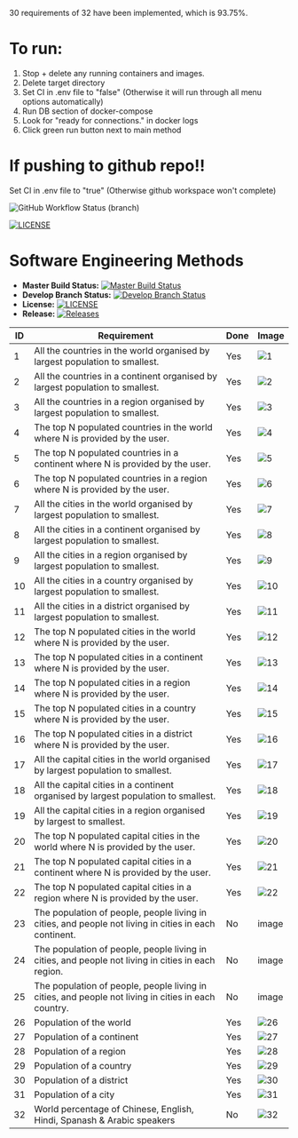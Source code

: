 30 requirements of 32 have been implemented, which is 93.75%.

# To run:

1. Stop + delete any running containers and images.
2. Delete target directory
3. Set CI in .env file to "false" (Otherwise it will run through all menu options automatically)
4. Run DB section of docker-compose
5. Look for "ready for connections." in docker logs
6. Click green run button next to main method

# If pushing to github repo!!

Set CI in .env file to "true" (Otherwise github workspace won't complete)

![GitHub Workflow Status (branch)](https://img.shields.io/github/actions/workflow/status/jamnic1994/groupproject/main.yml?branch=master)

[![LICENSE](https://img.shields.io/github/license/jamnic1994/sem.svg?style=flat-square)](https://github.com/jamnic1994/groupproject/blob/master/LICENSE)

# Software Engineering Methods
- **Master Build Status:** [![Master Build Status](https://img.shields.io/github/actions/workflow/status/jamnic1994/groupproject/main.yml?branch=master)](https://github.com/jamnic1994/groupproject/tree/master)
- **Develop Branch Status:** [![Develop Branch Status](https://img.shields.io/github/actions/workflow/status/jamnic1994/groupproject/main.yml?branch=develop)](https://github.com/jamnic1994/groupproject/tree/develop)
- **License:** [![LICENSE](https://img.shields.io/github/license/jamnic1994/groupproject.svg?style=flat-square)](https://github.com/jamnic1994/groupproject/blob/master/LICENSE)
- **Release:** [![Releases](https://img.shields.io/github/release/jamnic1994/groupproject/all.svg?style=flat-square)](https://github.com/jamnic1994/groupproject/releases)

| ID | Requirement | Done | Image | 
| --- | --- | --- | --- |
| 1 | All the countries in the world organised by largest population to smallest. | Yes | ![1](https://github.com/jamnic1994/GroupProject/blob/master/images/img1.png) |
| 2 | All the countries in a continent organised by largest population to smallest. | Yes | ![2](https://github.com/jamnic1994/GroupProject/blob/master/images/img2.png) |
| 3 | All the countries in a region organised by largest population to smallest. | Yes | ![3](https://github.com/jamnic1994/GroupProject/blob/master/images/img3.png) |
| 4 | The top N populated countries in the world where N is provided by the user. | Yes | ![4](https://github.com/jamnic1994/GroupProject/blob/master/images/img4.png) |
| 5 | The top N populated countries in a continent where N is provided by the user. | Yes | ![5](https://github.com/jamnic1994/GroupProject/blob/master/images/img5.png) |
| 6 | The top N populated countries in a region where N is provided by the user. | Yes | ![6](https://github.com/jamnic1994/GroupProject/blob/master/images/img6.png) |
| 7 | All the cities in the world organised by largest population to smallest. | Yes | ![7](https://github.com/jamnic1994/GroupProject/blob/master/images/img7.png) |
| 8 | All the cities in a continent organised by largest population to smallest. | Yes | ![8](https://github.com/jamnic1994/GroupProject/blob/master/images/img8.png) |
| 9 | All the cities in a region organised by largest population to smallest. | Yes | ![9](https://github.com/jamnic1994/GroupProject/blob/master/images/img9.png) |
| 10 | All the cities in a country organised by largest population to smallest. | Yes | ![10](https://github.com/jamnic1994/GroupProject/blob/master/images/img01.png) |
| 11 | All the cities in a district organised by largest population to smallest. | Yes | ![11](https://github.com/jamnic1994/GroupProject/blob/master/images/img11.png) |
| 12 | The top N populated cities in the world where N is provided by the user. | Yes | ![12](https://github.com/jamnic1994/GroupProject/blob/master/images/img12.png) |
| 13 | The top N populated cities in a continent where N is provided by the user. | Yes | ![13](https://github.com/jamnic1994/GroupProject/blob/master/images/img13.png) |
| 14 | The top N populated cities in a region where N is provided by the user. | Yes | ![14](https://github.com/jamnic1994/GroupProject/blob/master/images/img14.png) |
| 15 | The top N populated cities in a country where N is provided by the user. | Yes | ![15](https://github.com/jamnic1994/GroupProject/blob/master/images/img15.png) |
| 16 | The top N populated cities in a district where N is provided by the user. | Yes | ![16](https://github.com/jamnic1994/GroupProject/blob/master/images/img16.png) |
| 17 | All the capital cities in the world organised by largest population to smallest. | Yes | ![17](https://github.com/jamnic1994/GroupProject/blob/master/images/img17.png) |
| 18 | All the capital cities in a continent organised by largest population to smallest. | Yes | ![18](https://github.com/jamnic1994/GroupProject/blob/master/images/img18.png) |
| 19 | All the capital cities in a region organised by largest to smallest. | Yes | ![19](https://github.com/jamnic1994/GroupProject/blob/master/images/img19.png) |
| 20 | The top N populated capital cities in the world where N is provided by the user. | Yes | ![20](https://github.com/jamnic1994/GroupProject/blob/master/images/img20.png) |
| 21 | The top N populated capital cities in a continent where N is provided by the user. | Yes | ![21](https://github.com/jamnic1994/GroupProject/blob/master/images/img21.png) |
| 22 | The top N populated capital cities in a region where N is provided by the user. | Yes | ![22](https://github.com/jamnic1994/GroupProject/blob/master/images/img22.png) |
| 23 | The population of people, people living in cities, and people not living in cities in each continent. | No | image |
| 24 | The population of people, people living in cities, and people not living in cities in each region. | No | image |
| 25 | The population of people, people living in cities, and people not living in cities in each country. | No | image  |
| 26 | Population of the world | Yes | ![26](https://github.com/jamnic1994/GroupProject/blob/master/images/img26.png) |
| 27 | Population of a continent | Yes | ![27](https://github.com/jamnic1994/GroupProject/blob/master/images/img27.png) |
| 28 | Population of a region | Yes | ![28](https://github.com/jamnic1994/GroupProject/blob/master/images/img28.png) |
| 29 | Population of a country | Yes | ![29](https://github.com/jamnic1994/GroupProject/blob/master/images/img29.png) |
| 30 | Population of a district | Yes | ![30](https://github.com/jamnic1994/GroupProject/blob/master/images/img30.png) |
| 31 | Population of a city | Yes | ![31](https://github.com/jamnic1994/GroupProject/blob/master/images/img31.png) |
| 32 | World percentage of Chinese, English, Hindi, Spanash & Arabic speakers | No | ![32](https://github.com/jamnic1994/GroupProject/blob/master/images/img32.png) |
